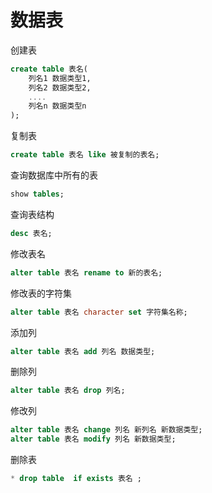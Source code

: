 # 数据表

创建表
```sql
create table 表名(
    列名1 数据类型1,
    列名2 数据类型2,
    ....
    列名n 数据类型n
);
```
复制表
```sql
create table 表名 like 被复制的表名;
```
查询数据库中所有的表
```sql
show tables;
```
查询表结构
```sql
desc 表名;
```
修改表名
```sql
alter table 表名 rename to 新的表名;
```
修改表的字符集
```sql
alter table 表名 character set 字符集名称;
```
添加列
```sql
alter table 表名 add 列名 数据类型;
```
删除列
```sql
alter table 表名 drop 列名;
```
修改列
```sql
alter table 表名 change 列名 新列名 新数据类型;
alter table 表名 modify 列名 新数据类型;
```
删除表
```sql
* drop table  if exists 表名 ;
```
